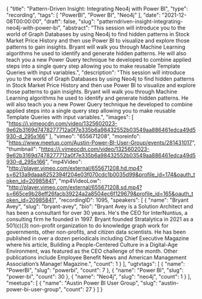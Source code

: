{
  "title": "Pattern-Driven Insight: Integrating Neo4j with Power BI",
  "type": "recording",
  "tags": [
    "PowerBI",
    "Power BI",
    "Neo4j"
  ],
  "date": "2021-12-08T00:00:00",
  "draft": false,
  "slug": "patterndriven-insight-integrating-neo4j-with-power-bi",
  "abstract": "This session will introduce you to the world of Graph Databases by using Neo4j to find hidden patterns in Stock Market Price History and then use Power BI to visualize and explore those patterns to gain insights. Bryant will walk you through Machine Learning algorithms he used to identify and generate hidden patterns. He will also teach you a new Power Query technique he developed to combine applied steps into a single query step allowing you to make reusable Template Queries with input variables.",
  "description": "This session will introduce you to the world of Graph Databases by using Neo4j to find hidden patterns in Stock Market Price History and then use Power BI to visualize and explore those patterns to gain insights. Bryant will walk you through Machine Learning algorithms he used to identify and generate hidden patterns. He will also teach you a new Power Query technique he developed to combine applied steps into a single query step allowing you to make reusable Template Queries with input variables.",
  "images": [
    "https://i.vimeocdn.com/video/1325602023-9e62b3169d7478277712a0f7e335b6a98432552b03549aa886461edca49d5930-d_295x166"
  ],
  "vimeo": "655671208",
  "moreinfo": "https://www.meetup.com/Austin-Power-BI-User-Group/events/281431017",
  "thumbnail": "https://i.vimeocdn.com/video/1325602023-9e62b3169d7478277712a0f7e335b6a98432552b03549aa886461edca49d5930-d_295x166",
  "mp4Video": "http://player.vimeo.com/external/655671208.hd.mp4?s=6213a9daaa8252394f204e03f070cdc1b0035d99&profile_id=174&oauth_token_id=20985841",
  "mp4VideoLow": "http://player.vimeo.com/external/655671208.sd.mp4?s=665ce9b28eff26facb39224a2a8504ec6f129679&profile_id=165&oauth_token_id=20985841",
  "recordingID": 1095,
  "speakers": [
    {
      "name": "Bryant Avey",
      "slug": "bryant-avey",
      "bio": "Bryant Avey is a Solution Architect and has been a consultant for over 30 years. He's the CEO for InterNuntius, a consulting firm he founded in 1997. Bryant founded Stratalytica in 2021 as a 501(c)(3) non-profit organization to do knowledge graph work for governments, other non-profits, and citizen data scientists.  He has been published in over a dozen periodicals including Chief Executive Magazine where his article, Building a People-Centered Culture in a Digital-Age Environment, was featured as the CEO challenge of the month. Other publications include Employee Benefit News and American Management Association’s Manage! Magazine.",
      "count": 1
    }
  ],
  "ugtvtags": [
    {
      "name": "PowerBI",
      "slug": "powerbi",
      "count": 7
    },
    {
      "name": "Power BI",
      "slug": "power-bi",
      "count": 30
    },
    {
      "name": "Neo4j",
      "slug": "neo4j",
      "count": 1
    }
  ],
  "meetups": [
    {
      "name": "Austin Power BI User Group",
      "slug": "austin-power-bi-user-group",
      "count": 27
    }
  ]
}